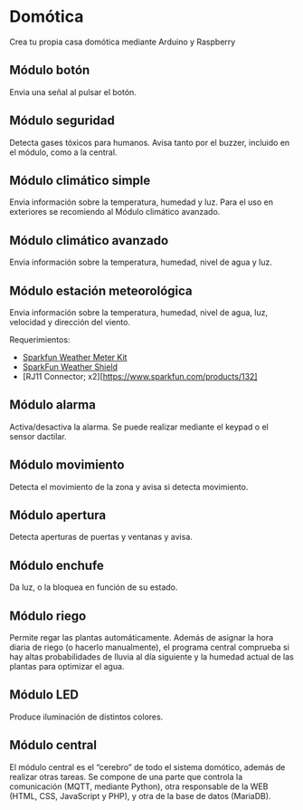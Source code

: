 # Domótica
Crea tu propia casa domótica mediante Arduino y Raspberry

## Módulo botón
Envia una señal al pulsar el botón.

## Módulo seguridad
Detecta gases tóxicos para humanos. Avisa tanto por el buzzer, incluido en el módulo, como a la central.

## Módulo climático simple
Envia información sobre la temperatura, humedad y luz.
Para el uso en exteriores se recomiendo al Módulo climático avanzado.

## Módulo climático avanzado
Envia información sobre la temperatura, humedad, nivel de agua y luz.

## Módulo estación meteorológica
Envia información sobre la temperatura, humedad, nivel de agua, luz, velocidad y dirección del viento.

Requerimientos:
- [Sparkfun Weather Meter Kit](https://www.sparkfun.com/products/15901)
- [SparkFun Weather Shield](https://www.sparkfun.com/products/13956)
- [RJ11 Connector; x2][https://www.sparkfun.com/products/132]

## Módulo alarma
Activa/desactiva la alarma. Se puede realizar mediante el keypad o el sensor dactilar.

## Módulo movimiento
Detecta el movimiento de la zona y avisa si detecta movimiento.

## Módulo apertura
Detecta aperturas de puertas y ventanas y avisa.

## Módulo enchufe
Da luz, o la bloquea en función de su estado.

## Módulo riego
Permite regar las plantas automáticamente.
Además de asignar la hora diaria de riego (o hacerlo manualmente), el programa central comprueba si hay altas probabilidades de lluvia al día siguiente y la humedad actual de las plantas para optimizar el agua.

## Módulo LED
Produce iluminación de distintos colores.

## Módulo central
El módulo central es el “cerebro” de todo el sistema domótico, además de realizar otras tareas.
Se compone de una parte que controla la comunicación (MQTT, mediante Python), otra responsable de la WEB (HTML, CSS, JavaScript y PHP), y otra de la base de datos (MariaDB).
